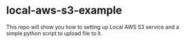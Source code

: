 # local-aws-s3-example
This repo will show you how to setting up Local AWS S3 service and a simple python script to upload file to it.
